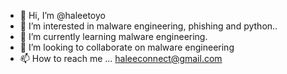 - 👋 Hi, I’m @haleetoyo
- 👀 I’m interested in malware engineering, phishing and python..
- 🌱 I’m currently learning malware engineering.
- 💞️ I’m looking to collaborate on malware engineering
- 📫 How to reach me ...
haleeconnect@gmail.com
<!---
haleetoyo/haleetoyo is a ✨ special ✨ repository because its `README.md` (this file) appears on your GitHub profile.
You can click the Preview link to take a look at your changes.
--->
